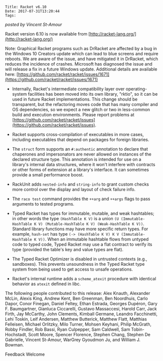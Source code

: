     Title: Racket v6.10
    Date: 2017-07-31T13:20:44
    Tags: 

*posted by Vincent St-Amour*

Racket version 6.10 is now available from [http://racket-lang.org/](http://racket-lang.org/)

Note: Graphical Racket programs such as DrRacket are affected by a bug in the Windows 10 Creators update which can lead to blue screens and require reboots. We are aware of the issue, and have mitigated it in DrRacket, which reduces the incidence of crashes. Microsoft has diagnosed the issue and will release a fix in a future Windows update.
Additional details are available here:
    [https://github.com/racket/racket/issues/1671](https://github.com/racket/racket/issues/1671)

* Internally, Racket's intermediate compatibility layer over operating-system facilities has been moved into its own library, "rktio", so it can be used in future Racket implementations. This change should be transparent, but the refactoring moves code that has many compiler and OS dependencies, so we expect a new glitch or two in less-common build and execution environments. Please report problems at [https://github.com/racket/racket/issues](https://github.com/racket/racket/issues).

* Racket supports cross-compilation of executables in more cases, including executables that depend on packages for foreign libraries.

* The `struct` form supports an `#:authentic` annotation to declare that chaperones and impersonators are never allowed on instances of the declared structure type. This annotation is intended for use on a library's internal data structures, where it won't interfere with contracts or other forms of extension at a library's interface. It can sometimes provide a small performance boost.

* RackUnit adds `nested-info` and `string-info` to grant custom checks more control over the display and layout of check failure info.

* The `raco test` command provides the `++arg` and `++args` flags to pass arguments to tested programs.

* Typed Racket has types for immutable, mutable, and weak hashtables; in other words the type `(HashTable K V)` is a union `(U (Immutable-HashTable K V) (Mutable-HashTable K V) (Weak-HashTable K V))`. Standard library functions may have more specific return types. For example, `hash-set` has type `(-> (HashTable K V) K V (Immutable-HashTable K V))`.  When an immutable hashtable flows from untyped code to typed code, Typed Racket may use a flat contract to verify its type (provided the table's key and value types are flat).

* The Typed Racket Optimizer is disabled in untrusted contexts (e.g., sandboxes). This prevents unsoundness in the Typed Racket type system from being used to get access to unsafe operations.

* Racket's internal runtime adds a `scheme_atexit` procedure with identical behavior as `atexit` defined in libc.

The following people contributed to this release:
Alex Knauth, Alexander McLin, Alexis King, Andrew Kent, Ben Greenman, Ben Noordhuis, Carlo Dapor, Conor Finegan, Daniel Feltey, Ethan Estrada, Georges Dupéron, Gary F. Baumgartner, Gianluca Ciccarelli, Gustavo Massaccesi, Harold Carr, Jack Firth, Jay McCarthy, John Clements, Kimball Germane, Leandro Facchinetti, Lehi Toskin, Leif Andersen, Matthew Butterick, Matthew Flatt, Matthias Felleisen, Michael Orlitzky, Milo Turner, Mohsen Keyhani, Philip McGrath, Robby Findler, Rob Bassi, Ryan Culpepper, Sam Caldwell, Sam Tobin-Hochstadt, Scott Moore, Spencer Florence, Stephen Chang, Stephen De Gabrielle, Vincent St-Amour, WarGrey Gyoudmon Ju, and William J. Bowman.

Feedback Welcome

<!-- more -->

